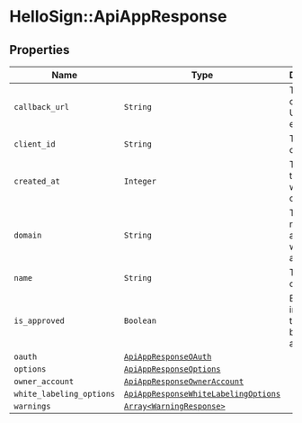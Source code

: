 # HelloSign::ApiAppResponse



## Properties

| Name | Type | Description | Notes |
| ---- | ---- | ----------- | ----- |
| `callback_url` | ```String``` |  The app&#39;s callback URL (for events)  |  |
| `client_id` | ```String``` |  The app&#39;s client ID  |  |
| `created_at` | ```Integer``` |  The time that the app was created  |  |
| `domain` | ```String``` |  The domain name associated with the app  |  |
| `name` | ```String``` |  The name of the app  |  |
| `is_approved` | ```Boolean``` |  Boolean to indicate if the app has been approved  |  |
| `oauth` | [```ApiAppResponseOAuth```](ApiAppResponseOAuth.md) |    |  |
| `options` | [```ApiAppResponseOptions```](ApiAppResponseOptions.md) |    |  |
| `owner_account` | [```ApiAppResponseOwnerAccount```](ApiAppResponseOwnerAccount.md) |    |  |
| `white_labeling_options` | [```ApiAppResponseWhiteLabelingOptions```](ApiAppResponseWhiteLabelingOptions.md) |    |  |
| `warnings` | [```Array<WarningResponse>```](WarningResponse.md) |    |  |

